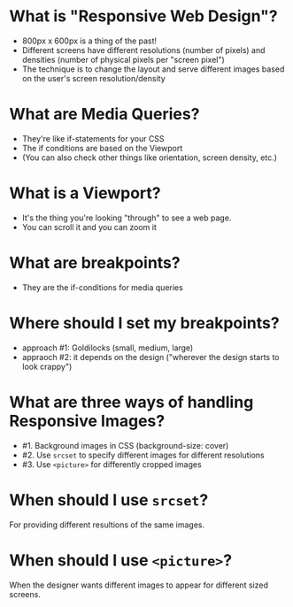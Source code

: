 # What is "Responsive Web Design"?

- 800px x 600px is a thing of the past!
- Different screens have different resolutions (number of pixels) and densities (number of physical pixels per "screen pixel")
- The technique is to change the layout and serve different images based on the user's screen resolution/density

# What are Media Queries?

- They're like if-statements for your CSS
- The if conditions are based on the Viewport
- (You can also check other things like orientation, screen density, etc.)

# What is a Viewport?

- It's the thing you're looking "through" to see a web page.
- You can scroll it and you can zoom it

# What are breakpoints?

- They are the if-conditions for media queries

# Where should I set my breakpoints?

- approach #1: Goldilocks (small, medium, large)
- appraoch #2: it depends on the design ("wherever the design starts to look crappy")

# What are three ways of handling Responsive Images?

- #1. Background images in CSS (background-size: cover)
- #2. Use `srcset` to specify different images for different resolutions
- #3. Use `<picture>` for differently cropped images

# When should I use `srcset`?

For providing different resultions of the same images.

# When should I use `<picture>`?

When the designer wants different images to appear for different sized screens.